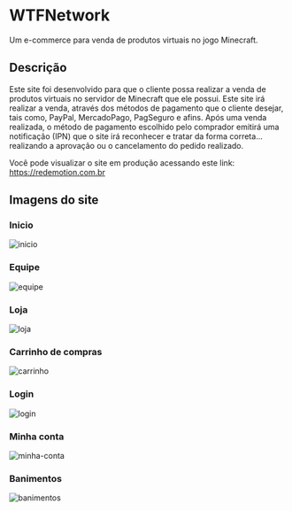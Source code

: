 # WTFNetwork

Um e-commerce para venda de produtos virtuais no jogo Minecraft.

## Descrição

Este site foi desenvolvido para que o cliente possa realizar a venda de produtos virtuais no servidor de Minecraft que ele possui. Este site irá realizar a venda, através dos métodos de pagamento que o cliente desejar, tais como, PayPal, MercadoPago, PagSeguro e afins. Após uma venda realizada, o método de pagamento escolhido pelo comprador emitirá uma notificação (IPN) que o site irá reconhecer e tratar da forma correta... realizando a aprovação ou o cancelamento do pedido realizado.

Você pode visualizar o site em produção acessando este link: https://redemotion.com.br

## Imagens do site

### Inicio

![inicio](https://user-images.githubusercontent.com/59984020/132460299-ec5fff58-40dc-4574-b22e-91fe6876aab0.png)

### Equipe

![equipe](https://user-images.githubusercontent.com/59984020/132460308-a5eea570-3441-4ebf-b8d8-087f46990fe6.png)

### Loja

![loja](https://user-images.githubusercontent.com/59984020/132460321-fc3d05d2-fb03-403e-9b18-b8728b0cf6c2.png)

### Carrinho de compras

![carrinho](https://user-images.githubusercontent.com/59984020/132460340-1043e7dc-532b-400d-ae9a-3adba5147868.png)

### Login

![login](https://user-images.githubusercontent.com/59984020/132460391-a5cefa2c-00a9-49e8-aa38-87b17bc546d4.png)

### Minha conta

![minha-conta](https://user-images.githubusercontent.com/59984020/132460400-b4e3e8f7-a9e3-47f7-be32-1d51d32ef3f5.png)

### Banimentos

![banimentos](https://user-images.githubusercontent.com/59984020/132460415-59174609-3883-4a82-b90b-861c24715e95.png)
